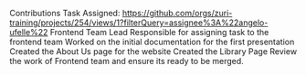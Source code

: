 Contributions
Task Assigned: https://github.com/orgs/zuri-training/projects/254/views/1?filterQuery=assignee%3A%22angelo-ufelle%22
Frontend Team Lead
Responsible for assigning task to the frontend team
Worked on the initial documentation for the first presentation
Created the About Us page for the website
Created the Library Page
Review the work of Frontend team and ensure its ready to be merged.